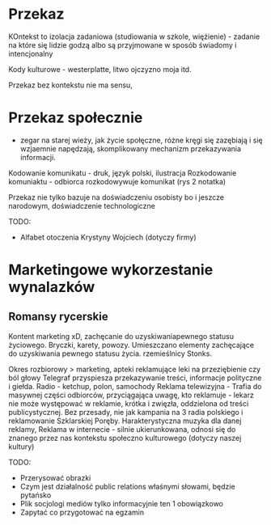 # Przekaz

KOntekst to izolacja zadaniowa (studiowania w szkole, więźienie) - zadanie na które się lidzie godzą albo są przyjmowane w sposób świadomy i intencjonalny

Kody kulturowe - westerplatte, litwo ojczyzno moja itd.

Przekaz bez kontekstu nie ma sensu,

# Przekaz społecznie

- zegar na starej wieży, jak życie społęczne, różne kręgi się zazębiają i się wzjaemnie napędzają, skomplikowany mechanizm przekazywania informacji.

Kodowanie komunikatu - druk, język polski, ilustracja
Rozkodowanie komuniaktu - odbiorca rozkodowywuje komunikat (rys 2 notatka)

Przekaz nie tylko bazuje na doświadczeniu osobisty bo i jeszcze narodowym, doświadczenie technologiczne

TODO:

- Alfabet otoczenia Krystyny Wojciech (dotyczy firmy)

# Marketingowe wykorzestanie wynalazków

## Romansy rycerskie

Kontent marketing xD, zachęcanie do uzyskiwaniapewnego statusu życiowego. Bryczki, karety, powozy. Umieszczano elementy zachęcające do uzyskiwania pewnego statusu życia. rzemieślnicy Stonks.

Okres rozbiorowy > marketing, apteki reklamujące leki na przeziębienie czy ból głowy
Telegraf przyspiesza przekazywanie treści, informacje polityczne i giełda.
Radio - ketchup, polon, samochody
Reklama telewizyjna - Trafia do masywnej części odbiorców, przyciągająca uwagę, kto reklamuje - lekarz nie może występować w reklamie, krótka i zwięzła, oddzielona od treści publicystycznej. Bez przesady, nie jak kampania na 3 radia polskiego i reklamowanie Szklarskiej Poręby. Harakterystyczna muzyka dla danej reklamy,
Reklama w internecie - silnie ukierunkowana, odnosi się do znanego przez nas kontekstu społeczno kulturowego (dotyczy naszej kultury)

TODO:

- Przerysować obrazki
- Czym jest działalność public relations właśnymi słowami, będzie pytańsko
- Plik socjologi mediów tylko informacyjnie ten 1 obowiązkowo
- Zapytać co przygotować na egzamin


